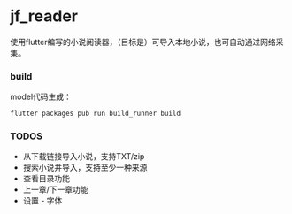 # jf_reader

使用flutter编写的小说阅读器，（目标是）可导入本地小说，也可自动通过网络采集。


### build
model代码生成：
```bash
flutter packages pub run build_runner build
```

### TODOS
* 从下载链接导入小说，支持TXT/zip
* 搜索小说并导入，支持至少一种来源
* 查看目录功能
* 上一章/下一章功能
* 设置 - 字体

